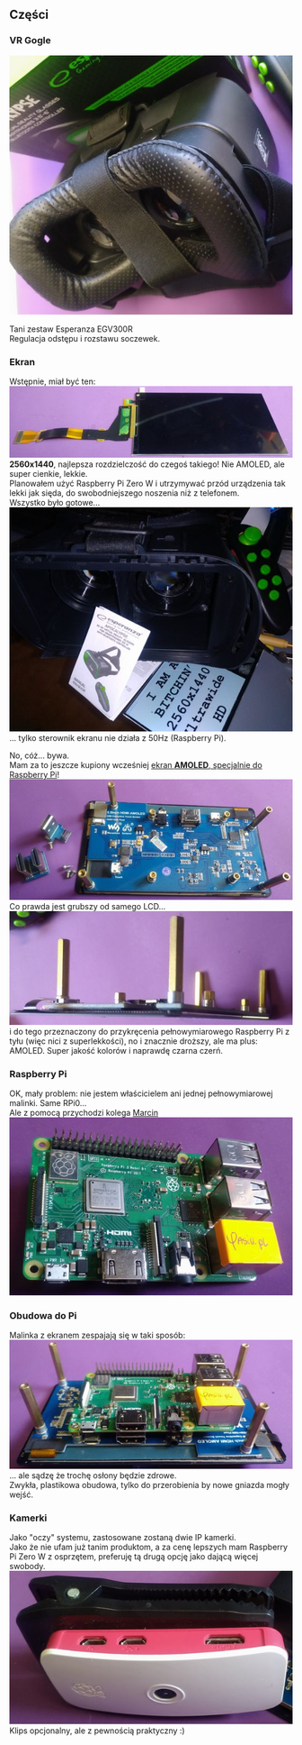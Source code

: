 ## Części


### VR Gogle
![gogle](_pics/gogs01.jpg)

Tani zestaw Esperanza EGV300R<br>
Regulacja odstępu i rozstawu soczewek.



### Ekran
Wstępnie, miał być ten:<br>
![uwhd](_pics/uwhd_screen01.jpg)<br>
**2560x1440**, najlepsza rozdzielczość do czegoś takiego! Nie AMOLED, ale super cienkie, lekkie.<br>
Planowałem użyć Raspberry Pi Zero W i utrzymywać przód urządzenia tak lekki jak sięda, do swobodniejszego noszenia niż z telefonem.<br>
Wszystko było gotowe...<br>
![uwhd](_pics/set01.jpg)<br>
... tylko sterownik ekranu nie działa z 50Hz (Raspberry Pi).

No, cóż... bywa.<br>
Mam za to jeszcze kupiony wcześniej [ekran **AMOLED**, specjalnie do Raspberry Pi](https://www.waveshare.com/5.5inch-hdmi-amoled.htm)!<br>
![amoled](_pics/waveshare01.jpg)<br>
Co prawda jest grubszy od samego LCD...<br>
![amoled](_pics/waveshare02.jpg)<br>
i do tego przeznaczony do przykręcenia pełnowymiarowego Raspberry Pi z tyłu (więc nici z superlekkości), no i znacznie droższy, ale ma plus: AMOLED. Super jakość kolorów i naprawdę czarna czerń.



### Raspberry Pi
OK, mały problem: nie jestem właścicielem ani jednej pełnowymiarowej malinki. Same RPi0...<br>
Ale z pomocą przychodzi kolega [Marcin](https://yasiu.pl)<br>
![pi](_pics/pi01.jpg)



### Obudowa do Pi
Malinka z ekranem zespajają się w taki sposób:<br>
![pi+amoled](_pics/pi_amoled01.jpg)<br>
... ale sądzę że trochę osłony będzie zdrowe.<br>
Zwykła, plastikowa obudowa, tylko do przerobienia by nowe gniazda mogły wejść.



### Kamerki
Jako "oczy" systemu, zastosowane zostaną dwie IP kamerki.<br>
Jako że nie ufam już tanim produktom, a za cenę lepszych mam Raspberry Pi Zero W z osprzętem, preferuję tą drugą opcję jako dającą więcej swobody.<br>
![pi 0 camera](_pics/p0cam01.jpg)<br>
Klips opcjonalny, ale z pewnością praktyczny :)



